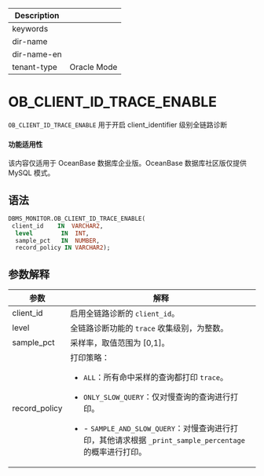 | Description   |                 |
|---------------|-----------------|
| keywords      |                 |
| dir-name      |                 |
| dir-name-en   |                 |
| tenant-type   | Oracle Mode     |

# OB_CLIENT_ID_TRACE_ENABLE

`OB_CLIENT_ID_TRACE_ENABLE` 用于开启 client_identifier 级别全链路诊断

<main id="notice" >
  <h4>功能适用性</h4>
  <p>该内容仅适用于 OceanBase 数据库企业版。OceanBase 数据库社区版仅提供 MySQL 模式。</p>
</main>

## 语法

```sql
DBMS_MONITOR.OB_CLIENT_ID_TRACE_ENABLE(
 client_id    IN  VARCHAR2,
  level        IN  INT,
  sample_pct   IN  NUMBER,
  record_policy IN VARCHAR2);
```

## 参数解释

| **参数**        | **解释**                                                |
|----------------|---------------------------------------------------------|
| client_id      | 启用全链路诊断的 `client_id`。                           |
| level          | 全链路诊断功能的 `trace` 收集级别，为整数。             |
| sample_pct     | 采样率，取值范围为 [0,1]。                               |
| record_policy  | 打印策略： <ul><li> `ALL`：所有命中采样的查询都打印 `trace`。</li></ul>              <ul><li>`ONLY_SLOW_QUERY`：仅对慢查询的查询进行打印。</li></ul>          <ul><li>- `SAMPLE_AND_SLOW_QUERY`：对慢查询进行打印，其他请求根据 `_print_sample_percentage` 的概率进行打印。</li></ul> |
